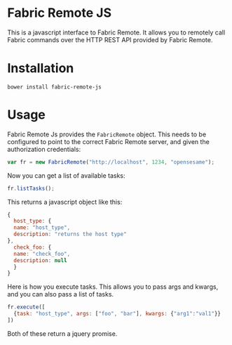 # Fabric Remote JS

This is a javascript interface to Fabric Remote.  It allows you to remotely call
Fabric commands over the HTTP REST API provided by Fabric Remote.

# Installation

```
bower install fabric-remote-js
```

# Usage

Fabric Remote Js provides the `FabricRemote` object.  This needs to be configured to point to the correct Fabric Remote server, and given the authorization credentials:

```javascript
var fr = new FabricRemote("http://localhost", 1234, "opensesame");
```

Now you can get a list of available tasks:

```javascript
fr.listTasks();
```

This returns a javascript object like this:

```javascript
{
  host_type: {
  name: "host_type",
  description: "returns the host type"
},
  check_foo: {
  name: "check_foo",
  description: null
  }
}
```

Here is how you execute tasks.  This allows you to pass args and kwargs, and you can also pass a list of tasks.

```javascript
fr.execute([
  {task: "host_type", args: ["foo", "bar"], kwargs: {"arg1":"val1"}}
])
```

Both of these return a jquery promise.
